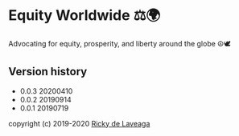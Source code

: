 # Equity Worldwide ⚖️🌍

Advocating for equity, prosperity, and liberty around the globe ☮️🕊

## Version history

- 0.0.3 20200410
- 0.0.2 20190914
- 0.0.1 20190719

copyright (c) 2019-2020 [Ricky de Laveaga](https://rdela.com/)
